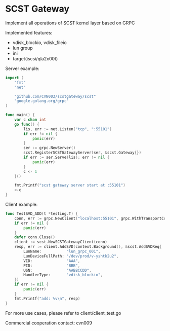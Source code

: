 # SCST Gateway

Implement all operations of SCST kernel layer based on GRPC

Implemented features:
- vdisk_blockio, vdisk_fileio
- lun group
- ini
- target(iscsi/qla2x00t)


Server example:

```go
import (
	"fmt"
	"net"

	"github.com/CVN003/scstgateway/scst"
	"google.golang.org/grpc"
)

func main() {
	var c chan int
	go func() {
		lis, err := net.Listen("tcp", ":55101")
		if err != nil {
			panic(err)
		}
		ser := grpc.NewServer()
		scst.RegisterSCSTGatewayServer(ser, &scst.Gateway{})
		if err := ser.Serve(lis); err != nil {
			panic(err)
		}
		c <- 1
	}()

	fmt.Printf("scst gateway server start at :55101")
	<-c
}
```

Client example:

```go
func TestSVD_ADD(t *testing.T) {
	conn, err := grpc.NewClient("localhost:55101", grpc.WithTransportCredentials(insecure.NewCredentials()))
	if err != nil {
		panic(err)
	}
	defer conn.Close()
	client := scst.NewSCSTGatewayClient(conn)
	resp, err := client.AddSVD(context.Background(), &scst.AddSVDReq{
		LunName:           "lun_grpc_001",
		LunDeviceFullPath: "/dev/prod/v-yshtk2u2",
		VID:               "AAA",
		PID:               "BBB",
		USN:               "AABBCCDD",
		HandlerType:       "vdisk_blockio",
	})
	if err != nil {
		panic(err)
	}
	fmt.Printf("add: %v\n", resp)
}
```
For more use cases, please refer to client/client_test.go


Commercial cooperation contact: cvn009